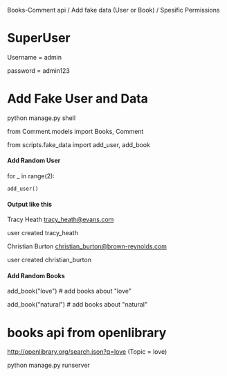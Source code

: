 Books-Comment api / Add fake data (User or Book) / Spesific Permissions

# SuperUser
Username = admin

password = admin123

# Add Fake User and Data
python manage.py shell

from Comment.models import Books, Comment

from scripts.fake_data import add_user, add_book

#### Add Random User
for _ in range(2):

    add_user()

#### Output like this
Tracy Heath tracy_heath@evans.com

user created tracy_heath

Christian Burton christian_burton@brown-reynolds.com

user created christian_burton

#### Add Random Books
add_book("love") # add books about "love"

add_book("natural") # add books about "natural"



# books api from openlibrary
http://openlibrary.org/search.json?q=love (Topic = love)



python manage.py runserver
